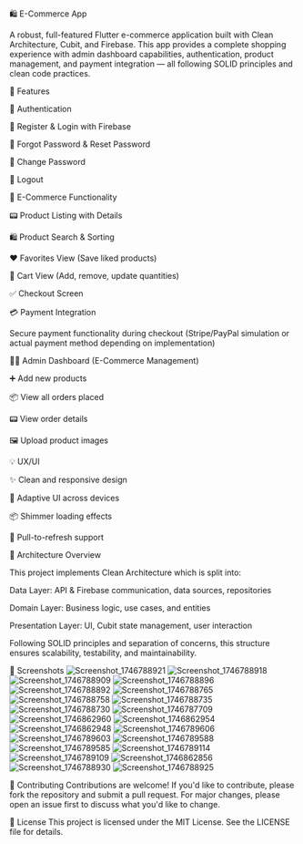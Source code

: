 🛍️ E-Commerce App

A robust, full-featured Flutter e-commerce application built with Clean Architecture, Cubit, and Firebase. This app provides a complete shopping experience with admin dashboard capabilities, authentication, product management, and payment integration — all following SOLID principles and clean code practices.

🚀 Features

👤 Authentication

🔐 Register & Login with Firebase

🔑 Forgot Password & Reset Password

🔄 Change Password

🚪 Logout

🛒 E-Commerce Functionality

📟 Product Listing with Details

🛍 Product Search & Sorting

❤️ Favorites View (Save liked products)

🛒 Cart View (Add, remove, update quantities)

✅ Checkout Screen

💳 Payment Integration

Secure payment functionality during checkout (Stripe/PayPal simulation or actual payment method depending on implementation)

🧑‍💼 Admin Dashboard (E-Commerce Management)

➕ Add new products

📦 View all orders placed

📟 View order details

🖼 Upload product images

💡 UX/UI

✨ Clean and responsive design

📱 Adaptive UI across devices

📦 Shimmer loading effects

🔀 Pull-to-refresh support

🧱 Architecture Overview

This project implements Clean Architecture which is split into:

Data Layer: API & Firebase communication, data sources, repositories

Domain Layer: Business logic, use cases, and entities

Presentation Layer: UI, Cubit state management, user interaction

Following SOLID principles and separation of concerns, this structure ensures scalability, testability, and maintainability.




📸 Screenshots
![Screenshot_1746788921](https://github.com/user-attachments/assets/959015fb-8ed2-4767-b7c1-005dfcedea0e)
![Screenshot_1746788918](https://github.com/user-attachments/assets/88b35fd3-edfb-4d5d-82ad-4dad71a0e1b0)
![Screenshot_1746788909](https://github.com/user-attachments/assets/626ef6dd-3d9b-4558-b377-e994c3a92ada)
![Screenshot_1746788896](https://github.com/user-attachments/assets/20633c9c-55e0-469b-b620-3b6090df17e9)
![Screenshot_1746788892](https://github.com/user-attachments/assets/44cb4e52-090e-4ee3-b52b-0c341f68041c)
![Screenshot_1746788765](https://github.com/user-attachments/assets/b0a8962b-6379-4ec3-82bd-8cdb428e822f)
![Screenshot_1746788758](https://github.com/user-attachments/assets/89b79651-86ae-4948-889a-ad13257318f5)
![Screenshot_1746788735](https://github.com/user-attachments/assets/d2f402c0-7baf-4e0d-9872-9a84ccc3a551)
![Screenshot_1746788730](https://github.com/user-attachments/assets/73cfce8b-792c-4396-b7bb-f107455af5f0)
![Screenshot_1746787709](https://github.com/user-attachments/assets/ab438005-ef33-4e7b-8bc4-3783a08b0fd6)
![Screenshot_1746862960](https://github.com/user-attachments/assets/570bbc1f-1215-4a73-b52f-8394a48986b5)
![Screenshot_1746862954](https://github.com/user-attachments/assets/9137c6a4-389b-48fb-9dca-3b233a165d47)
![Screenshot_1746862948](https://github.com/user-attachments/assets/d1c20ac6-dee3-430c-bd66-f09ed90b916d)
![Screenshot_1746789606](https://github.com/user-attachments/assets/ddd99d49-e424-4d53-a093-d88846d9d855)
![Screenshot_1746789603](https://github.com/user-attachments/assets/6a9347b2-2c18-4be4-8352-d7c052ab4899)
![Screenshot_1746789588](https://github.com/user-attachments/assets/29780efe-50d1-402f-826a-8162157769fe)
![Screenshot_1746789585](https://github.com/user-attachments/assets/12c9b5ae-ac35-4e99-acd6-7cfe6a7e7f5d)
![Screenshot_1746789114](https://github.com/user-attachments/assets/f94fe350-92c2-488e-bcf5-a3b71a3bf3e2)
![Screenshot_1746789109](https://github.com/user-attachments/assets/5821bd71-addd-416a-949b-5aa2493c1f43)
![Screenshot_1746862856](https://github.com/user-attachments/assets/25c18470-374c-4cc0-b615-68403bbb8e79)
![Screenshot_1746788930](https://github.com/user-attachments/assets/ba42fc9a-ae88-4cfe-8085-c260d9c12d98)
![Screenshot_1746788925](https://github.com/user-attachments/assets/cbf07268-54cb-41a8-8704-1a4e503ae048)


🤝 Contributing
Contributions are welcome! If you'd like to contribute, please fork the repository and submit a pull request. For major changes, please open an issue first to discuss what you'd like to change.

📄 License
This project is licensed under the MIT License. See the LICENSE file for details.

